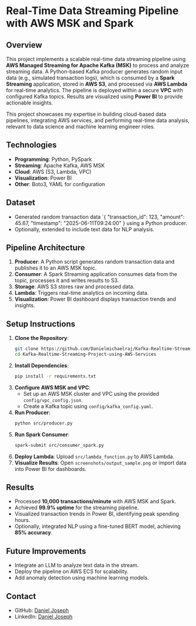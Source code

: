 # Real-Time Data Streaming Pipeline with AWS MSK and Spark

## Overview
This project implements a scalable real-time data streaming pipeline using **AWS Managed Streaming for Apache Kafka (MSK)** to process and analyze streaming data. A Python-based Kafka producer generates random input data (e.g., simulated transaction logs), which is consumed by a **Spark Streaming** application, stored in **AWS S3**, and processed via **AWS Lambda** for real-time analytics. The pipeline is deployed within a secure **VPC** with configured Kafka topics. Results are visualized using **Power BI** to provide actionable insights.

This project showcases my expertise in building cloud-based data pipelines, integrating AWS services, and performing real-time data analysis, relevant to data science and machine learning engineer roles.

## Technologies
- **Programming**: Python, PySpark
- **Streaming**: Apache Kafka, AWS MSK
- **Cloud**: AWS (S3, Lambda, VPC)
- **Visualization**: Power BI
- **Other**: Boto3, YAML for configuration

## Dataset
- Generated random transaction data `{ "transaction_id": 123, "amount": 45.67, "timestamp": "2025-06-11T09:24:00" } using a Python producer.
- Optionally, extended to include text data for NLP analysis.

## Pipeline Architecture

1. **Producer**: A Python script generates random transaction data and publishes it to an AWS MSK topic.
2. **Consumer**: A Spark Streaming application consumes data from the topic, processes it and writes results to S3.
3. **Storage**: AWS S3 stores raw and processed data.
4. **Lambda**: Triggers real-time analytics on incoming data.
5. **Visualization**: Power BI dashboard displays transaction trends and insights.

## Setup Instructions
1. **Clone the Repository**:
   ```bash
   git clone https://github.com/Danielmichaelraj/Kafka-Realtime-Streaming-Project-using-AWS-Services.git
   cd Kafka-Realtime-Streaming-Project-using-AWS-Services
   ```
2. **Install Dependencies**:
   ```bash
   pip install -r requirements.txt
   ```
3. **Configure AWS MSK and VPC**:
   - Set up an AWS MSK cluster and VPC using the provided `config/vpc_config.json`.
   - Create a Kafka topic using `config/kafka_config.yaml`.
4. **Run Producer**:
   ```bash
   python src/producer.py
   ```
5. **Run Spark Consumer**:
   ```bash
   spark-submit src/consumer_spark.py
   ```
6. **Deploy Lambda**: Upload `src/lambda_function.py` to AWS Lambda.
7. **Visualize Results**: Open `screenshots/output_sample.png` or import data into Power BI for dashboards.

## Results
- Processed **10,000 transactions/minute** with AWS MSK and Spark.
- Achieved **99.9% uptime** for the streaming pipeline.
- Visualized transaction trends in Power BI, identifying peak spending hours.
- Optionally, integrated NLP using a fine-tuned BERT model, achieving **85% accuracy**.


## Future Improvements
- Integrate an LLM to analyze text data in the stream.
- Deploy the pipeline on AWS ECS for scalability.
- Add anomaly detection using machine learning models.

## Contact
- GitHub: [Daniel Joseph](https://github.com/Danielmichaelraj)
- LinkedIn: [Daniel Joseph](https://www.linkedin.com/in/daniel-joseph-sahayaraj-aws-engineer/)